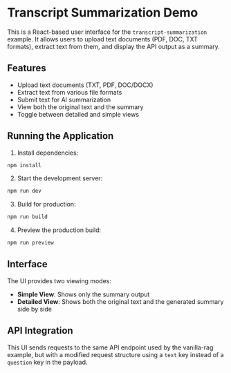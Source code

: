 # Transcript Summarization Demo

This is a React-based user interface for the `transcript-summarization` example. It allows users to upload text documents (PDF, DOC, TXT formats), extract text from them, and display the API output as a summary.

## Features

- Upload text documents (TXT, PDF, DOC/DOCX)
- Extract text from various file formats
- Submit text for AI summarization
- View both the original text and the summary
- Toggle between detailed and simple views

## Running the Application

1. Install dependencies:

```bash
npm install
```

2. Start the development server:

```bash
npm run dev
```

3. Build for production:

```bash
npm run build
```

4. Preview the production build:

```bash
npm run preview
```

## Interface

The UI provides two viewing modes:
- **Simple View**: Shows only the summary output
- **Detailed View**: Shows both the original text and the generated summary side by side

## API Integration

This UI sends requests to the same API endpoint used by the vanilla-rag example, but with a modified request structure using a `text` key instead of a `question` key in the payload.
